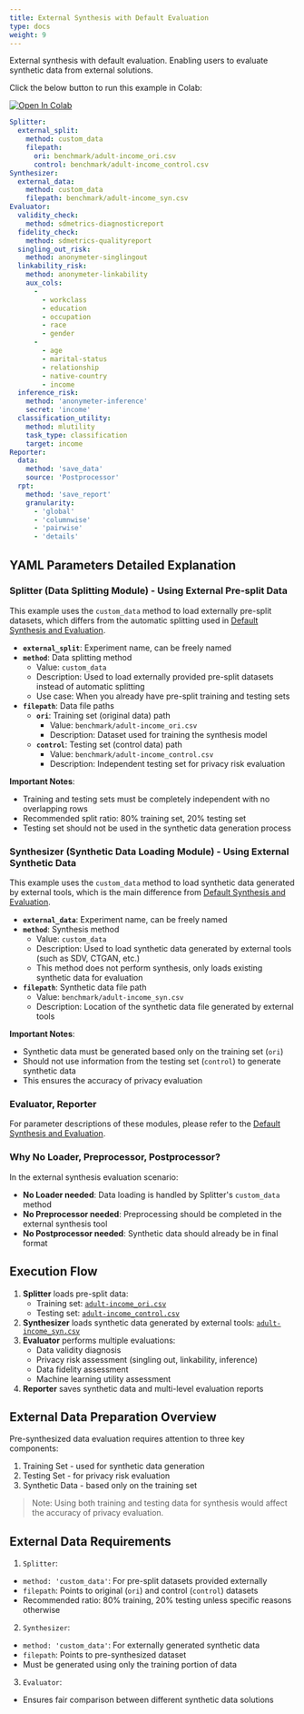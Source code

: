 ```yaml
---
title: External Synthesis with Default Evaluation
type: docs
weight: 9
---
```


External synthesis with default evaluation.
Enabling users to evaluate synthetic data from external solutions.

Click the below button to run this example in Colab:

[![Open In Colab](https://colab.research.google.com/assets/colab-badge.svg)](https://colab.research.google.com/github/nics-dp/petsard/blob/main/demo/getting-started/external-synthesis-default-evaluation.ipynb)

```yaml
Splitter:
  external_split:
    method: custom_data
    filepath:
      ori: benchmark/adult-income_ori.csv
      control: benchmark/adult-income_control.csv
Synthesizer:
  external_data:
    method: custom_data
    filepath: benchmark/adult-income_syn.csv
Evaluator:
  validity_check:
    method: sdmetrics-diagnosticreport
  fidelity_check:
    method: sdmetrics-qualityreport
  singling_out_risk:
    method: anonymeter-singlingout
  linkability_risk:
    method: anonymeter-linkability
    aux_cols:
      -
        - workclass
        - education
        - occupation
        - race
        - gender
      -
        - age
        - marital-status
        - relationship
        - native-country
        - income
  inference_risk:
    method: 'anonymeter-inference'
    secret: 'income'
  classification_utility:
    method: mlutility
    task_type: classification
    target: income
Reporter:
  data:
    method: 'save_data'
    source: 'Postprocessor'
  rpt:
    method: 'save_report'
    granularity:
      - 'global'
      - 'columnwise'
      - 'pairwise'
      - 'details'
```

## YAML Parameters Detailed Explanation

### Splitter (Data Splitting Module) - Using External Pre-split Data

This example uses the `custom_data` method to load externally pre-split datasets, which differs from the automatic splitting used in [Default Synthesis and Evaluation](../default-synthesis-default-evaluation).

- **`external_split`**: Experiment name, can be freely named
- **`method`**: Data splitting method
  - Value: `custom_data`
  - Description: Used to load externally provided pre-split datasets instead of automatic splitting
  - Use case: When you already have pre-split training and testing sets
- **`filepath`**: Data file paths
  - **`ori`**: Training set (original data) path
    - Value: `benchmark/adult-income_ori.csv`
    - Description: Dataset used for training the synthesis model
  - **`control`**: Testing set (control data) path
    - Value: `benchmark/adult-income_control.csv`
    - Description: Independent testing set for privacy risk evaluation

**Important Notes**:
- Training and testing sets must be completely independent with no overlapping rows
- Recommended split ratio: 80% training set, 20% testing set
- Testing set should not be used in the synthetic data generation process

### Synthesizer (Synthetic Data Loading Module) - Using External Synthetic Data

This example uses the `custom_data` method to load synthetic data generated by external tools, which is the main difference from [Default Synthesis and Evaluation](../default-synthesis-default-evaluation).

- **`external_data`**: Experiment name, can be freely named
- **`method`**: Synthesis method
  - Value: `custom_data`
  - Description: Used to load synthetic data generated by external tools (such as SDV, CTGAN, etc.)
  - This method does not perform synthesis, only loads existing synthetic data for evaluation
- **`filepath`**: Synthetic data file path
  - Value: `benchmark/adult-income_syn.csv`
  - Description: Location of the synthetic data file generated by external tools

**Important Notes**:
- Synthetic data must be generated based only on the training set (`ori`)
- Should not use information from the testing set (`control`) to generate synthetic data
- This ensures the accuracy of privacy evaluation

### Evaluator, Reporter

For parameter descriptions of these modules, please refer to the [Default Synthesis and Evaluation](../default-synthesis-default-evaluation).

### Why No Loader, Preprocessor, Postprocessor?

In the external synthesis evaluation scenario:
- **No Loader needed**: Data loading is handled by Splitter's `custom_data` method
- **No Preprocessor needed**: Preprocessing should be completed in the external synthesis tool
- **No Postprocessor needed**: Synthetic data should already be in final format

## Execution Flow

1. **Splitter** loads pre-split data:
   - Training set: [`adult-income_ori.csv`](benchmark/adult-income_ori.csv)
   - Testing set: [`adult-income_control.csv`](benchmark/adult-income_control.csv)
2. **Synthesizer** loads synthetic data generated by external tools: [`adult-income_syn.csv`](benchmark/adult-income_syn.csv)
3. **Evaluator** performs multiple evaluations:
   - Data validity diagnosis
   - Privacy risk assessment (singling out, linkability, inference)
   - Data fidelity assessment
   - Machine learning utility assessment
4. **Reporter** saves synthetic data and multi-level evaluation reports

## External Data Preparation Overview

Pre-synthesized data evaluation requires attention to three key components:

1. Training Set - used for synthetic data generation
2. Testing Set - for privacy risk evaluation
3. Synthetic Data - based only on the training set

> Note: Using both training and testing data for synthesis would affect the accuracy of privacy evaluation.

## External Data Requirements

1. `Splitter`:

- `method: 'custom_data'`: For pre-split datasets provided externally
- `filepath`: Points to original (`ori`) and control (`control`) datasets
- Recommended ratio: 80% training, 20% testing unless specific reasons otherwise

2. `Synthesizer`:

- `method: 'custom_data'`: For externally generated synthetic data
- `filepath`: Points to pre-synthesized dataset
- Must be generated using only the training portion of data

3. `Evaluator`:

- Ensures fair comparison between different synthetic data solutions
